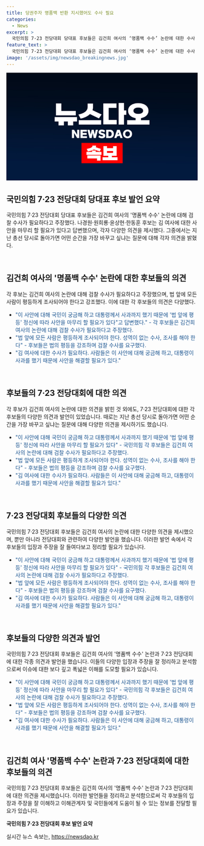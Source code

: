 ```yaml
---
title: 당권주자 명품백 반환 지시했어도 수사 필요
categories:
  - News
excerpt: >
  국민의힘 7·23 전당대회 당대표 후보들은 김건희 여사의 ‘명품백 수수’ 논란에 대한 수사 필요성을 강조하며 모두 동의했다. 한 후보는 국민의 호기심과 법의 평등 정신을 강조하며 사안을 마무리하는 것이 필요하다고 밝혔고, 다른 후보들도 유사한 의견을 표명했다. 또한, 총선 당시로 돌아간다면 다양한 상황에 대한 변화를 언급하면서 각자의 의견을 전했다.
feature_text: >
  국민의힘 7·23 전당대회 당대표 후보들은 김건희 여사의 ‘명품백 수수’ 논란에 대한 수사 필요성을 강조하며 모두 동의했다. 한 후보는 국민의 호기심과 법의 평등 정신을 강조하며 사안을 마무리하는 것이 필요하다고 밝혔고, 다른 후보들도 유사한 의견을 표명했다. 또한, 총선 당시로 돌아간다면 다양한 상황에 대한 변화를 언급하면서 각자의 의견을 전했다.
image: '/assets/img/newsdao_breakingnews.jpg'
---
```


<p><img src="/assets/img/newsdao_breakingnews.jpg" alt="firstkoreanews 속보" /></p>

<h2 data-ke-size="size26">국민의힘 7·23 전당대회 당대표 후보 발언 요약</h2>

<p>국민의힘 7·23 전당대회 당대표 후보들은 김건희 여사의 '명품백 수수' 논란에 대해 검찰 수사가 필요하다고 주장했다. 나경원·원희룡·윤상현·한동훈 후보는 김 여사에 대한 사안을 마무리 할 필요가 있다고 답변했으며, 각자 다양한 의견을 제시했다. 그중에서는 지난 총선 당시로 돌아가면 어떤 순간을 가장 바꾸고 싶냐는 질문에 대해 각자 의견을 밝혔다.</p>

<p data-ke-size="size16">&nbsp;</p>

<h2 data-ke-size="size24">김건희 여사의 '명품백 수수' 논란에 대한 후보들의 의견</h2>

<p>각 후보는 김건희 여사의 논란에 대해 검찰 수사가 필요하다고 주장했으며, 법 앞에 모든 사람이 평등하게 조사되어야 한다고 강조했다. 이에 대한 각 후보들의 의견은 다양했다. </p>

<ul>
<li><span style="color: #1a5490;">"이 사안에 대해 국민이 궁금해 하고 대통령께서 사과까지 했기 때문에 '법 앞에 평등' 정신에 따라 사안을 마무리 할 필요가 있다"고 답변했다." - 각 후보들은 김건희 여사의 논란에 대해 검찰 수사가 필요하다고 주장했다.</span></li>
<li><span style="color: #1a5490;">"법 앞에 모든 사람은 평등하게 조사되어야 한다. 성역이 없는 수사, 조사를 해야 한다" - 후보들은 법의 평등을 강조하며 검찰 수사를 요구했다.</span></li>
<li><span style="color: #1a5490;">"김 여사에 대한 수사가 필요하다. 사람들은 이 사안에 대해 궁금해 하고, 대통령이 사과를 했기 때문에 사안을 해결할 필요가 있다."</span></li>
</ul>

<p data-ke-size="size16">&nbsp;</p>

<h2 data-ke-size="size24">후보들의 7·23 전당대회에 대한 의견</h2>

<p>각 후보가 김건희 여사의 논란에 대한 의견을 밝힌 것 외에도, 7·23 전당대회에 대한 각 후보들의 다양한 의견과 발언이 있었습니다. 때로는 지난 총선 당시로 돌아가면 어떤 순간을 가장 바꾸고 싶냐는 질문에 대해 다양한 의견을 제시하기도 했습니다.</p>

<ul>
<li><span style="color: #1a5490;">"이 사안에 대해 국민이 궁금해 하고 대통령께서 사과까지 했기 때문에 '법 앞에 평등' 정신에 따라 사안을 마무리 할 필요가 있다" - 국민의힘 각 후보들은 김건희 여사의 논란에 대해 검찰 수사가 필요하다고 주장했다.</span></li>
<li><span style="color: #1a5490;">"법 앞에 모든 사람은 평등하게 조사되어야 한다. 성역이 없는 수사, 조사를 해야 한다" - 후보들은 법의 평등을 강조하며 검찰 수사를 요구했다.</span></li>
<li><span style="color: #1a5490;">"김 여사에 대한 수사가 필요하다. 사람들은 이 사안에 대해 궁금해 하고, 대통령이 사과를 했기 때문에 사안을 해결할 필요가 있다."</span></li>
</ul>

<p data-ke-size="size16">&nbsp;</p>

<h2 data-ke-size="size24">7·23 전당대회 후보들의 다양한 의견</h2>

<p>국민의힘 7·23 전당대회 후보들은 김건희 여사의 논란에 대한 다양한 의견을 제시했으며, 뿐만 아니라 전당대회와 관련하여 다양한 발언을 했습니다. 이러한 발언 속에서 각 후보들의 입장과 주장을 잘 들여다보고 정리할 필요가 있습니다.</p>

<ul>
<li><span style="color: #1a5490;">"이 사안에 대해 국민이 궁금해 하고 대통령께서 사과까지 했기 때문에 '법 앞에 평등' 정신에 따라 사안을 마무리 할 필요가 있다" - 국민의힘 각 후보들은 김건희 여사의 논란에 대해 검찰 수사가 필요하다고 주장했다.</span></li>
<li><span style="color: #1a5490;">"법 앞에 모든 사람은 평등하게 조사되어야 한다. 성역이 없는 수사, 조사를 해야 한다" - 후보들은 법의 평등을 강조하며 검찰 수사를 요구했다.</span></li>
<li><span style="color: #1a5490;">"김 여사에 대한 수사가 필요하다. 사람들은 이 사안에 대해 궁금해 하고, 대통령이 사과를 했기 때문에 사안을 해결할 필요가 있다."</span></li>
</ul>

<p data-ke-size="size16">&nbsp;</p>

<h2 data-ke-size="size24">후보들의 다양한 의견과 발언</h2>

<p>국민의힘 7·23 전당대회 후보들은 김건희 여사의 '명품백 수수' 논란과 7·23 전당대회에 대한 각종 의견과 발언을 했습니다. 이들의 다양한 입장과 주장을 잘 정리하고 분석함으로써 이슈에 대한 보다 깊고 폭넓은 이해를 도모할 필요가 있습니다.</p>

<ul>
<li><span style="color: #1a5490;">"이 사안에 대해 국민이 궁금해 하고 대통령께서 사과까지 했기 때문에 '법 앞에 평등' 정신에 따라 사안을 마무리 할 필요가 있다" - 국민의힘 각 후보들은 김건희 여사의 논란에 대해 검찰 수사가 필요하다고 주장했다.</span></li>
<li><span style="color: #1a5490;">"법 앞에 모든 사람은 평등하게 조사되어야 한다. 성역이 없는 수사, 조사를 해야 한다" - 후보들은 법의 평등을 강조하며 검찰 수사를 요구했다.</span></li>
<li><span style="color: #1a5490;">"김 여사에 대한 수사가 필요하다. 사람들은 이 사안에 대해 궁금해 하고, 대통령이 사과를 했기 때문에 사안을 해결할 필요가 있다."</span></li>
</ul>

<p data-ke-size="size16">&nbsp;</p>

<h2 data-ke-size="size24">김건희 여사 '명품백 수수' 논란과 7·23 전당대회에 대한 후보들의 의견</h2>

<p>국민의힘 7·23 전당대회 후보들은 김건희 여사의 '명품백 수수' 논란과 7·23 전당대회에 대한 의견을 제시했습니다. 이러한 발언들을 정리하고 분석함으로써 각 후보들의 입장과 주장을 잘 이해하고 이해관계자 및 국민들에게 도움이 될 수 있는 정보를 전달할 필요가 있습니다.</p>

<p><td style="text-align: center; height: 17px;"><b>국민의힘 7·23 전당대회 후보 발언 요약</b></td></p>
실시간 뉴스 속보는, <a href="https://newsdao.kr" rel="dofollow">https://newsdao.kr</a>


